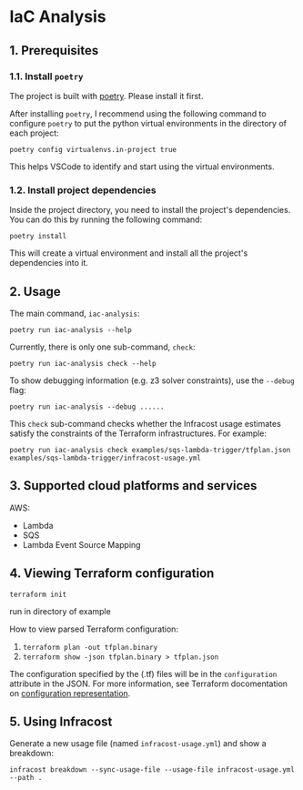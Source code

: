 # IaC Analysis

## 1. Prerequisites

### 1.1. Install `poetry`
The project is built with [poetry](https://python-poetry.org/). Please install it first.

After installing `poetry`, I recommend using the following command to configure `poetry` to put the python virtual environments in the directory of each project:

```shell
poetry config virtualenvs.in-project true
```

This helps VSCode to identify and start using the virtual environments.

### 1.2. Install project dependencies
Inside the project directory, you need to install the project's dependencies. You can do this by running the following command:

```shell
poetry install
```

This will create a virtual environment and install all the project's dependencies into it.


## 2. Usage

The main command, `iac-analysis`:
```shell
poetry run iac-analysis --help
```

Currently, there is only one sub-command, `check`:
```shell
poetry run iac-analysis check --help
```

To show debugging information (e.g. z3 solver constraints), use the `--debug` flag:
```shell
poetry run iac-analysis --debug ......
```

This `check` sub-command checks whether the Infracost usage estimates satisfy the constraints of the Terraform infrastructures. For example:
```shell
poetry run iac-analysis check examples/sqs-lambda-trigger/tfplan.json examples/sqs-lambda-trigger/infracost-usage.yml
```

## 3. Supported cloud platforms and services

AWS:
- Lambda
- SQS
- Lambda Event Source Mapping

## 4. Viewing Terraform configuration

`terraform init`

run in directory of example

How to view parsed Terraform configuration:
1. `terraform plan -out tfplan.binary`
2. `terraform show -json tfplan.binary > tfplan.json`

The configuration specified by the (.tf) files will be in the `configuration` attribute in the JSON.
For more information, see Terraform docomentation on [configuration representation](https://developer.hashicorp.com/terraform/internals/json-format#configuration-representation).

## 5. Using Infracost

Generate a new usage file (named `infracost-usage.yml`) and show a breakdown:
```shell
infracost breakdown --sync-usage-file --usage-file infracost-usage.yml --path .
```